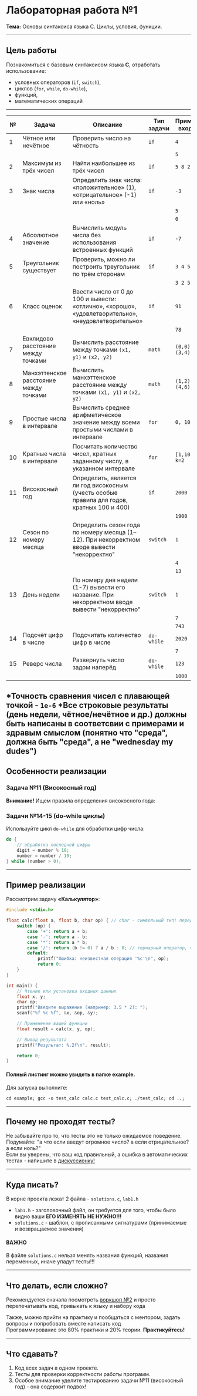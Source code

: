 # Лабораторная работа №1  
**Тема:** Основы синтаксиса языка C. Циклы, условия, функции.

---

## Цель работы
Познакомиться с базовым синтаксисом языка **C**, отработать использование:
- условных операторов (`if`, `switch`),
- циклов (`for`, `while`, `do-while`),
- функций,
- математических операций

---

| №  | Задача                                 | Описание                                                                                            | Тип задачи | Пример входа  | Пример выхода    |
| -- | -------------------------------------- | --------------------------------------------------------------------------------------------------- | ---------- | ------------- | ---------------- |
| 1  | Чётное или нечётное                    | Проверить число на чётность                                                                         | `if`       | `4`           | `1`              |
|    |                                        |                                                                                                     |            | `5`           | `0`              |
| 2  | Максимум из трёх чисел                 | Найти наибольшее из трёх чисел                                                                      | `if`       | `5 8 2`       | `8`              |
| 3  | Знак числа                             | Определить знак числа: «положительное» (1), «отрицательное» (-1) или «ноль»                         | `if`       | `-3`          | `-1`             |
|    |                                        |                                                                                                     |            | `5`           | `1`              |
|    |                                        |                                                                                                     |            | `0`           | `0`              |
| 4  | Абсолютное значение                    | Вычислить модуль числа без использования встроенных функций                                         | `if`       | `-7`          | `7`              |
| 5  | Треугольник существует                 | Проверить, можно ли построить треугольник по трём сторонам                                          | `if`       | `3 4 5`       | `1`     |
|    |                                        |                                                                                                     |            | `3 2 5`       | `0`  |
| 6  | Класс оценок                           | Ввести число от 0 до 100 и вывести: «отлично», «хорошо», «удовлетворительно», «неудовлетворительно» | `if`       | `91`          | `отлично`        |
|    |                                        |                                                                                                     |            | `78`          | `хорошо`         |
| 7  | Евклидово расстояние между точками     | Вычислить расстояние между точками `(x1, y1)` и `(x2, y2)`                                          | `math`     | `(0,0),(3,4)` | `5.0`            |
| 8  | Манхэттенское расстояние между точками | Вычислить манхэттенское расстояние между точками `(x1, y1)` и `(x2, y2)`                            | `math`     | `(1,2),(4,6)` | `7`              |
| 9  | Простые числа в интервале              | Вычислить среднее арифметическое значение между всеми простыми числами в интервале                           | `for`      | `0, 10`       | `4.25`           |
| 10 | Кратные числа в интервале              | Посчитать количество чисел, кратных заданному числу, в указанном интервале                          | `for`      | `[1,10], k=2` | `5` (2,4,6,8,10) |
| 11 | Високосный год                         | Определить, является ли год високосным (учесть особые правила для годов, кратных 100 и 400)         | `if`       | `2000`        | `1`     |
|    |                                        |                                                                                                     |            | `1900`        | `0`  |
| 12 | Сезон по номеру месяца                 | Определить сезон года по номеру месяца (1–12). При некорректном вводе вывести "некорректно"         | `switch`   | `1`           | `зима`           |
|    |                                        |                                                                                                     |            | `4`           | `весна`          |
|    |                                        |                                                                                                     |            | `13`          | `некорректно`    |
| 13 | День недели                            | По номеру дня недели (1-7) вывести его название. При некорректном вводе вывести "некорректно"       | `switch`   | `1`           | `понедельник`    |
|    |                                        |                                                                                                     |            | `7`           | `воскресенье`    |
|    |                                        |                                                                                                     |            | `743`         | `некорректно`    |
| 14 | Подсчёт цифр в числе                   | Подсчитать количество цифр в числе                                                                  | `do-while` | `2020`        | `4`              |
|    |                                        |                                                                                                     |            | `7`           | `1`              |
| 15 | Реверс числа                           | Развернуть число задом наперёд                                                                      | `do-while` | `123`         | `321`            |
|    |                                        |                                                                                                     |            | `1000`        | `1`              |

*Точность сравнения чисел с плавающей точкой - `1е-6`
*Все строковые результаты (день недели, чётное/нечётное и др.) должны быть написаны в соответсвии с примерами и здравым смыслом (понятно что "среда", должна быть "среда", а не "wednesday my dudes")
---

## Особенности реализации

### Задача №11 (Високосный год)
**Внимание!** Ищем правила определения високосного года:

### Задачи №14-15 (do-while циклы)
Используйте цикл `do-while` для обработки цифр числа:
```c
do {
    // обработка последней цифры
    digit = number % 10;
    number = number / 10;
} while (number > 0);
```

---

## Пример реализации  
Рассмотрим задачу **«Калькулятор»**:
```c
#include <stdio.h>

float calc(float a, float b, char op) { // char - символьный тип! передаём один символ
    switch (op) {
        case '+': return a + b;
        case '-': return a - b;
        case '*': return a * b;
        case '/': return (b != 0) ? a / b : 0; // тернарный оператор, читаем что это, используем!
        default: 
            printf("Ошибка: неизвестная операция '%c'\n", op);
            return 0;
    }
}

int main() {
    // Чтение или установка входных данных
    float x, y;
    char op;
    printf("Введите выражение (например: 3.5 * 2): ");
    scanf("%f %c %f", &x, &op, &y);

    // Применение вашей функции
    float result = calc(x, y, op);

    // Вывод результата
    printf("Результат: %.2f\n", result);

    return 0;
}
```

#### Полный листинг можно увидеть в папке example.  
Для запуска выполните:
```shell
cd example; gcc -o test_calc calc.c test_calc.c; ./test_calc; cd ..; 
```
---

## Почему не проходят тесты?
Не забывайте про то, что тесты это не только ожидаемое поведение. Подумайте: "а что если введут огромное число? а если отрицательное? а если ноль?"  
Если вы уверены, что ваш код правильный, а ошибка в автоматических тестах - напишите в [дискуссионку!](https://github.com/orgs/algo-2025/discussions)

---

## Куда писать?
В корне проекта лежат 2 файла - `solutions.c`, `lab1.h` 
 - `lab1.h` - заголовочный файл, он требуется для того, чтобы было видно ваши **ЕГО ИЗМЕНЯТЬ НЕ НУЖНО!!!**
 - `solutions.c` - шаблон, с прописанными сигнатурами (принимаемые и возвращаемое значения)

#### ВАЖНО
 В файле `solutions.c` нельзя менять названия функций, названия переменных, иначе упадут тесты!!!

---
## Что делать, если сложно?
Рекомендуется сначала посмотреть [воркшоп №2](https://disk.yandex.ru/i/NLuEc9wsz-JAeg) и просто перепечатывать код, привыкать к языку и набору кода 

Также, можно прийти на практику и пообщаться с ментором, задать вопросы и попробовать вместе написать код  
Программирование это 80% практики и 20% теории. **Практикуйтесь!**

---
## Что сдавать?
1. Код всех задач в одном проекте.
2. Тесты для проверки корректности работы программ.
3. Особое внимание уделите тестированию задачи №11 (високосный год) - она содержит подвох!
